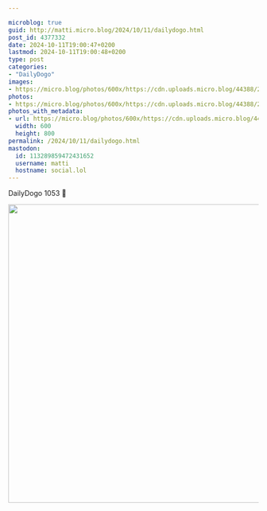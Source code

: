 ```yaml
---

microblog: true
guid: http://matti.micro.blog/2024/10/11/dailydogo.html
post_id: 4377332
date: 2024-10-11T19:00:47+0200
lastmod: 2024-10-11T19:00:48+0200
type: post
categories:
- "DailyDogo"
images:
- https://micro.blog/photos/600x/https://cdn.uploads.micro.blog/44388/2024/ffbf7648d6f5451ba4b6eb8e88ced48f.jpg
photos:
- https://micro.blog/photos/600x/https://cdn.uploads.micro.blog/44388/2024/ffbf7648d6f5451ba4b6eb8e88ced48f.jpg
photos_with_metadata:
- url: https://micro.blog/photos/600x/https://cdn.uploads.micro.blog/44388/2024/ffbf7648d6f5451ba4b6eb8e88ced48f.jpg
  width: 600
  height: 800
permalink: /2024/10/11/dailydogo.html
mastodon:
  id: 113289859472431652
  username: matti
  hostname: social.lol
---
```

DailyDogo 1053 🐶

<img src="/media/uploads/2024/ffbf7648d6f5451ba4b6eb8e88ced48f.jpg" width="600" alt="" />
